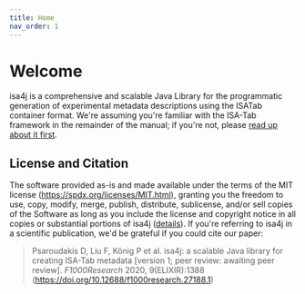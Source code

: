 ```yaml
---
title: Home
nav_order: 1
---
```


# Welcome
isa4j is a comprehensive and scalable Java Library for the programmatic generation of experimental metadata descriptions using the ISATab container format.
We're assuming you're familiar with the ISA-Tab framework in the remainder of the manual; if you're not, please [read up about it first](https://isa-specs.readthedocs.io/en/latest/).

## License and Citation
The software provided as-is and made available under the terms of the MIT license (https://spdx.org/licenses/MIT.html), granting you the freedom to use, copy, modify, merge, publish, distribute, sublicense, and/or sell copies of the Software as long as you include the license and copyright notice in all copies or substantial portions of isa4j ([details](https://en.wikipedia.org/wiki/MIT_License)).
If you're referring to isa4j in a scientific publication, we'd be grateful if you could cite our paper:

> Psaroudakis D, Liu F, König P et al. isa4j: a scalable Java library for creating ISA-Tab metadata [version 1; peer review: awaiting peer review]. *F1000Research* 2020, 9(ELIXIR):1388 (https://doi.org/10.12688/f1000research.27188.1)

